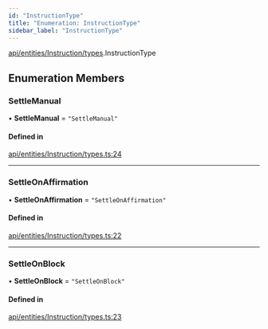 ```yaml
---
id: "InstructionType"
title: "Enumeration: InstructionType"
sidebar_label: "InstructionType"
---
```


[api/entities/Instruction/types](../../../../../../modules/API/Entities/Instruction/Types/Types.md).InstructionType

## Enumeration Members

### SettleManual

• **SettleManual** = ``"SettleManual"``

#### Defined in

[api/entities/Instruction/types.ts:24](https://github.com/PolymeshAssociation/polymesh-sdk/blob/c8da9dfce/src/api/entities/Instruction/types.ts#L24)

___

### SettleOnAffirmation

• **SettleOnAffirmation** = ``"SettleOnAffirmation"``

#### Defined in

[api/entities/Instruction/types.ts:22](https://github.com/PolymeshAssociation/polymesh-sdk/blob/c8da9dfce/src/api/entities/Instruction/types.ts#L22)

___

### SettleOnBlock

• **SettleOnBlock** = ``"SettleOnBlock"``

#### Defined in

[api/entities/Instruction/types.ts:23](https://github.com/PolymeshAssociation/polymesh-sdk/blob/c8da9dfce/src/api/entities/Instruction/types.ts#L23)
